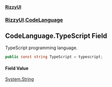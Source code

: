 #### [RizzyUI](index 'index')
### [RizzyUI](RizzyUI 'RizzyUI').[CodeLanguage](RizzyUI.CodeLanguage 'RizzyUI.CodeLanguage')

## CodeLanguage.TypeScript Field

TypeScript programming language.

```csharp
public const string TypeScript = typescript;
```

#### Field Value
[System.String](https://docs.microsoft.com/en-us/dotnet/api/System.String 'System.String')